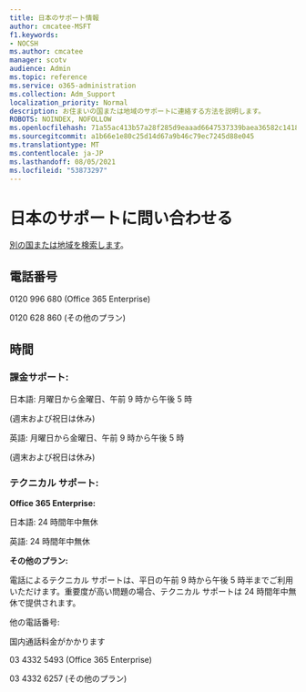 ```yaml
---
title: 日本のサポート情報
author: cmcatee-MSFT
f1.keywords:
- NOCSH
ms.author: cmcatee
manager: scotv
audience: Admin
ms.topic: reference
ms.service: o365-administration
ms.collection: Adm_Support
localization_priority: Normal
description: お住まいの国または地域のサポートに連絡する方法を説明します。
ROBOTS: NOINDEX, NOFOLLOW
ms.openlocfilehash: 71a55ac413b57a28f285d9eaaad6647537339baea36582c14188ebbfd9095a13
ms.sourcegitcommit: a1b66e1e80c25d14d67a9b46c79ec7245d88e045
ms.translationtype: MT
ms.contentlocale: ja-JP
ms.lasthandoff: 08/05/2021
ms.locfileid: "53873297"
---
```

# <a name="contact-support-for-japan"></a>日本のサポートに問い合わせる

[別の国または地域を検索します](../../business-video/get-help-support.md)。

## <a name="phone-number"></a>電話番号
0120 996 680 (Office 365 Enterprise)

0120 628 860 (その他のプラン)

## <a name="hours"></a>時間
### <a name="billing-support"></a>課金サポート:

日本語: 月曜日から金曜日、午前 9 時から午後 5 時

(週末および祝日は休み)

英語: 月曜日から金曜日、午前 9 時から午後 5 時

(週末および祝日は休み)

### <a name="technical-support"></a>テクニカル サポート:

**Office 365 Enterprise:**

日本語: 24 時間年中無休

英語: 24 時間年中無休

**その他のプラン:**

電話によるテクニカル サポートは、平日の午前 9 時から午後 5 時半までご利用いただけます。重要度が高い問題の場合、テクニカル サポートは 24 時間年中無休で提供されます。

他の電話番号:

国内通話料金がかかります

03 4332 5493 (Office 365 Enterprise)

03 4332 6257 (その他のプラン)
